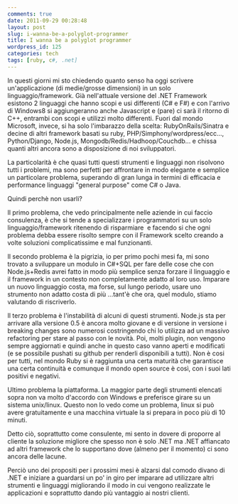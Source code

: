 ```yaml
---
comments: true
date: 2011-09-29 00:28:48
layout: post
slug: i-wanna-be-a-polyglot-programmer
title: I wanna be a polyglot programmer
wordpress_id: 125
categories: tech
tags: [ruby, c#, .net]
---
```


In questi giorni mi sto chiedendo quanto senso ha oggi scrivere un'applicazione (di medie/grosse dimensioni) in un solo linguaggio/framework.
Già nell'attuale versione del .NET Framework esistono 2 linguaggi che hanno scopi e usi differenti (C# e F#) e con l'arrivo di Windows8 si aggiungeranno anche Javascript e (pare) ci sarà il ritorno di C++, entrambi con scopi e utilizzi molto differenti.
Fuori dal mondo Microsoft, invece, si ha solo l'imbarazzo della scelta: RubyOnRails/Sinatra e decine di altri framework basati su ruby, PHP/Simphony/wordpress/ecc..., Python/Django, Node.js, Mongodb/Redis/Hadhoop/Couchdb... e chissa quanti altri ancora sono a disposizione di noi sviluppatori.

La particolarità è che quasi tutti questi strumenti e linguaggi non risolvono tutti i problemi, ma sono perfetti per affrontare in modo elegante e semplice un particolare problema, superando di gran lunga in termini di efficacia e performance linguaggi "general purpose" come C# o Java.

Quindi perchè non usarli?

Il primo problema, che vedo principalmente nelle aziende in cui faccio consulenza, è che si tende a specializzare i programmatori su un solo linguaggio/framework ritenendo di risparmiare  e facendo si che ogni problema debba essere risolto sempre con il Framework scelto creando a volte soluzioni complicatissime e mal funzionanti.

Il secondo problema è la pigrizia, io per primo pochi mesi fa, mi sono trovato a sviluppare un modulo in C#+SQL per fare delle cose che con Node.js+Redis avrei fatto in modo più semplice senza forzare il linguaggio e il framework in un contesto non completamente adatto al loro uso. Imparare un nuovo linguaggio costa, ma forse, sul lungo periodo, usare uno strumento non adatto costa di più ...tant'è che ora, quel modulo, stiamo valutando di riscriverlo.

Il terzo problema è l'instabilità di alcuni di questi strumenti. Node.js sta per arrivare alla versione 0.5 è ancora molto giovane e di versione in versione i breaking changes sono numerosi costringendo chi lo utilizza ad un massivo refactoring per stare al passo con le novità. Poi, molti plugin, non vengono sempre aggiornati e quindi anche in questo caso vanno aperti e modificati (e se possibile pushati su github per renderli disponibili a tutti). Non è cosi per tutti, nel mondo Ruby si è raggiunta una certa maturità che garantisce una certa continuità e comunque il mondo open source è così, con i suoi lati positivi e negativi.

Ultimo problema la piattaforma. La maggior parte degli strumenti elencati sopra non va molto d'accordo con Windows e preferisce girare su un sistema unix/linux. Questo non lo vedo come un problema, linux si può avere gratuitamente e una macchina virtuale la si prepara in poco più di 10 minuti.

Detto ciò, soprattutto come consulente, mi sento in dovere di proporre al cliente la soluzione migliore che spesso non è solo .NET ma .NET affiancato ad altri framework che lo supportano dove (almeno per il momento) ci sono ancora delle lacune.

Perciò uno dei propositi per i prossimi mesi è alzarsi dal comodo divano di .NET e iniziare a guardarsi un po' in giro per imparare ad utilizzare altri strumenti e linguaggi migliorando il modo in cui vengono realizzate le applicazioni e soprattutto dando più vantaggio ai nostri clienti.
